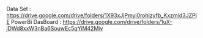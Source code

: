 Data Set : https://drive.google.com/drive/folders/1X93xJjPmyi0rohlzyfb_Kxzmid3JZPjE
PowerBi DasBoard : https://drive.google.com/drive/folders/1uX-jDWd8xxW3nBa6SouwEc5qYiM42Miv
